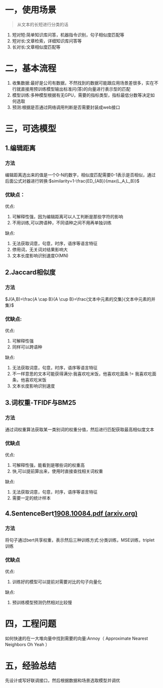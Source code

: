 ##
# 一，使用场景

> 从文本的长短进行分类的话

1. 短对短:简单知识库问答，机器指令识别，句子相似度匹配等
2. 短对长:文章检索，详细知识库问答等
3. 长对长:文章相似度匹配等

# 二，基本流程

1. 收集数据:最好是公司有数据，不然找到的数据可能跟应用场景差很多，实在不行就直接用预训练模型输出标准问(答)的向量进行表示型的匹配
2. 模型训练:多种模型根据有无GPU，需要的指标类型，指标最低分数等决定如何选取
3. 预测:根据是否通过网络调用判断是否需要封装成web接口

# 三，可选模型

## 1.编辑距离

### 方法

编辑距离选出来的值是一个0-N的数字，相似度匹配需要0-1表示是否相似，通过后面公式对器进行转换:$similarity=1-\frac{ED_{AB}}{max(L_A,L_B)}$

### 优缺点：

优点:

1. 可解释性强，因为编辑距离可以人工判断是那些字符的影响
2. 不用训练,可以跨语种，不同语种之间不用再单独训练

缺点:

1. 无法获取词意，句意，时序，语序等语言特征
2. 停用词，无关词对结果影响大
3. 文本长度影响识别速度O(MN)

## 2.Jaccard相似度

### 方法

$J(A,B)=\frac{A \cap B}{A \cup B}=\frac{文本中元素的交集}{文本中元素的并集}$

### 优缺点:

优点:

1. 可解释性强
2. 同样可以跨语种

缺点:

1. 无法获取词意，句意，时序，语序等语言特征
2. 不一样意思的文本可能获得满分:我喜欢吃米饭，他喜欢吃面条 != 我喜欢吃面条，他喜欢吃米饭
3. 文本长度影响识别速度

## 3.词权重-TFIDF与BM25

### 方法

通过词权重算法获取某一类别词的权重分值，然后进行匹配获取最高相似度文本

### 优缺点

优点:

1. 可解释性强，能看到是哪些词的权重高
2. 快,可以提前算出来，使用时直接查找相关词权重

缺点:

1. 无法获取词意，句意，时序，语序等语言特征
2. 需要一定的统计样本

## 4.SentenceBert[1908.10084.pdf (arxiv.org)](https://arxiv.org/pdf/1908.10084.pdf)

### 方法

将句子通过bert共享权重，表示然后三种训练方式:分类训练，MSE训练，triplet训练

### 优缺点

优点:

1. 训练好的模型可以提前对需要对比的句子向量化

缺点:

1. 预训练模型预测仍然相对比较慢

# 四，工程问题

如何快速的在一大堆向量中找到需要的向量:Annoy（ Approximate Nearest Neighbors  Oh Yeah ）

# 五，经验总结

先设计或写好联调接口，然后根据数据和场景选取模型并调优

